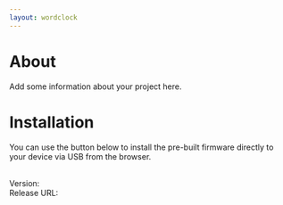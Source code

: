 ```yaml
---
layout: wordclock
---
```



# About

Add some information about your project here.

# Installation

You can use the button below to install the pre-built firmware directly to your device via USB from the browser.

 <esp-web-install-button id='esp-button' manifest="./firmware/wordclock.manifest.json"></esp-web-install-button>

<br>
Version: <span id="release_version"></span>
<br>
Release URL: <a id="release_url" href=""></a>
<br>

<p><span id="release_summary"></span></p>